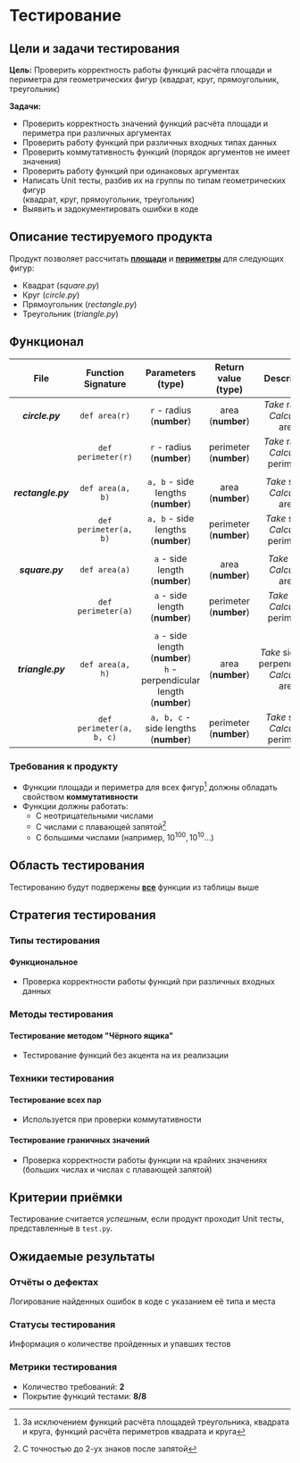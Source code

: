 # Тестирование

## Цели и задачи тестирования
**Цель:** Проверить корректность работы функций расчёта 
площади и периметра для геометрических фигур
(квадрат, круг, прямоугольник, треугольник)

**Задачи:**
- Проверить корректность значений функций расчёта площади и периметра 
при различных аргументах
- Проверить работу функций при различных входных типах данных
- Проверить коммутативность функций (порядок аргументов не имеет значения)
- Проверить работу функций при одинаковых аргументах
- Написать Unit тесты, разбив их на группы по типам геометрических фигур <br>
(квадрат, круг, прямоугольник, треугольник)
- Выявить и задокументировать ошибки в коде

## Описание тестируемого продукта
Продукт позволяет рассчитать **<u>площади</u>** 
и **<u>периметры</u>** для следующих фигур:
- Квадрат (_square.py_)
- Круг (_circle.py_)
- Прямоугольник (_rectangle.py_)
- Треугольник (_triangle.py_)

## Функционал
|        File        |    Function Signature    |                             Parameters (type)                              |  Return value (type)  |                      Description                       |
| :----------------: | :----------------------: | :------------------------------------------------------------------------: | :-------------------: | :----------------------------------------------------: |
|  **_circle.py_**   |      `def area(r)`       |                          `r` - radius (**number**)                          |   area (**number**)    |         _Take_ radius. <br/> _Calculate_ area.         |
|                    |    `def perimeter(r)`    |                          `r` - radius (**number**)                          | perimeter (**number**) |      _Take_ radius. <br/> _Calculate_ perimeter.       |
|                    |
| **_rectangle.py_** |     `def area(a, b)`     |                     `a, b` - side lengths (**number**)                      |   area (**number**)    |         _Take_ sides. <br/> _Calculate_ area.          |
|                    |  `def perimeter(a, b)`   |                     `a, b` - side lengths (**number**)                      | perimeter (**number**) |       _Take_ sides. <br/> _Calculate_ perimeter.       |
|                    |
|  **_square.py_**   |      `def area(a)`       |                       `a` - side length (**number**)                        |   area (**number**)    |          _Take_ side. <br/> _Calculate_ area.          |
|                    |    `def perimeter(a)`    |                       `a` - side length (**number**)                        | perimeter (**number**) |       _Take_ side. <br/> _Calculate_ perimeter.        |
|                    |
| **_triangle.py_**  |     `def area(a, h)`     | `a` - side length (**number**) <br/> `h` - perpendicular length (**number**) |   area (**number**)    | _Take_ side and perpendicular. <br/> _Calculate_ area. |
|                    | `def perimeter(a, b, c)` |                    `a, b, c` - side lengths (**number**)                    | perimeter (**number**) |       _Take_ sides. <br/> _Calculate_ perimeter.       |

### Требования к продукту
- Функции площади и периметра для всех фигур[^1] должны обладать свойством **коммутативности**
- Функции должны работать:
  -  С неотрицательными числами
  -  С числами с плавающей запятой[^2]
  -  С большими числами (например, $10^{100}, 10^{10}...$)

## Область тестирования
Тестированию будут подвержены **<u>все</u>** функции из таблицы выше

## Стратегия тестирования

### Типы тестирования
#### Функциональное 
- Проверка корректности работы функций при различных входных данных

### Методы тестирования
#### Тестирование методом "Чёрного ящика"
- Тестирование функций без акцента на их реализации

### Техники тестирования 
#### Тестирование всех пар
- Используется при проверки коммутативности

#### Тестирование граничных значений
- Проверка корректности работы функции на крайних значениях (больших числах и числах с плавающей запятой)

## Критерии приёмки
Тестирование считается _успешным_, если продукт проходит Unit тесты, представленные в `test.py`.

## Ожидаемые результаты
### Отчёты о дефектах
Логирование найденных ошибок в коде с указанием её типа и места

### Статусы тестирования
Информация о количестве пройденных и упавших тестов

### Метрики тестирования
- Количество требований: **2**
- Покрытие функций тестами: **8/8**

[^1]: За исключением функций расчёта площадей треугольника, квадрата и круга,
функций расчёта периметров квадрата и круга
[^2]: С точностью до 2-ух знаков после запятой